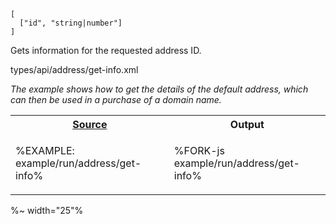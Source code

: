 ```## async getInfo => AddressDetail
[
  ["id", "string|number"]
]
```

Gets information for the requested address ID.

<typedef narrow flatten>types/api/address/get-info.xml</typedef>

_The example shows how to get the details of the default address, which can then be used in a purchase of a domain name._

<table>
<!-- block-start -->
<tr><th><a href="../blob/master/example/run/address/get-info.js">Source</a></th><th>Output</th></tr>
<tr><td>

%EXAMPLE: example/run/address/get-info%
</td>
<td>

%FORK-js example/run/address/get-info%
</td></tr>
</table>

%~ width="25"%